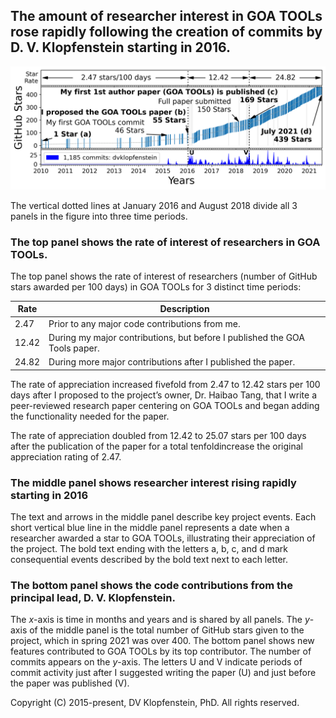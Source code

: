 ## **The amount of researcher interest in GOA TOOLs rose rapidly following the creation of commits by D. V. Klopfenstein starting in 2016.**    
![my contributions and researcher approval](goatools_stargazers_dvk.png)

The vertical dotted lines at January 2016 and August 2018 divide all 3 panels in the figure into three time periods.

### The top panel shows the rate of interest of researchers in GOA TOOLs.
The top panel shows the rate of interest of researchers (number of GitHub stars awarded per 100 days) in GOA TOOLs for 3 distinct time periods:

|  Rate | Description
|-------|----------------------------------------------------
|  2.47 | Prior to any major code contributions from me.
| 12.42 | During my major contributions, but before I published the GOA Tools paper.
| 24.82 | During more major contributions after I published the paper.

The rate of appreciation increased fivefold from 2.47 to 12.42 stars per 100 days after
I proposed to the project’s owner, Dr. Haibao Tang, that I write a peer-reviewed research paper centering on GOA TOOLs
and began adding the functionality needed for the paper.

The rate of appreciation doubled from 12.42 to 25.07 stars per 100 days after the publication of the paper for a total tenfoldincrease the original appreciation rating of 2.47.

### The middle panel shows researcher interest rising rapidly starting in 2016
The text and arrows in the middle panel describe key project events.
Each short vertical blue line in the middle panel represents a date when a researcher awarded a star to GOA TOOLs, illustrating their appreciation of the project.
The bold text ending with the letters a, b, c, and d mark consequential events described by the bold text next to each letter.

### The bottom panel shows the code contributions from the principal lead, D. V. Klopfenstein.
The *x*-axis is time in months and years and is shared by all panels.
The *y*-axis of the middle panel is the total number of GitHub stars given to the project, which in spring 2021 was over 400.
The bottom panel shows new features contributed to GOA TOOLs by its top contributor.
The number of commits appears on the *y*-axis. 
The letters U and V indicate periods of commit activity just after I suggested writing the paper (U) and just before the paper was published (V).

Copyright (C) 2015-present, DV Klopfenstein, PhD. All rights reserved.
